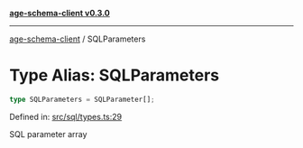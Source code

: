 [**age-schema-client v0.3.0**](../index.md)

***

[age-schema-client](../index.md) / SQLParameters

# Type Alias: SQLParameters

```ts
type SQLParameters = SQLParameter[];
```

Defined in: [src/sql/types.ts:29](https://github.com/standardbeagle/ageSchemaClient/blob/main/src/sql/types.ts#L29)

SQL parameter array
